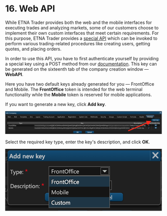 # 16. Web API

While ETNA Trader provides both the web and the mobile interfaces for executing trades and analyzing markets, some of our customers choose to implement their own custom interfaces that meet certain requirements. For this purpose, ETNA Trader provides a [special API](https://etnatraderapi.atlassian.net/wiki/spaces/PAPI/overview) which can be invoked to perform various trading-related procedures like creating users, getting quotes, and placing orders.

In order to use this API, you have to first authenticate yourself by providing a special key using a POST method from our [documentation](../../../rest-api/trading-api/). This key can be generated on the sixteenth tab of the company creation window — **WebAPI**.

Here you have two default keys already generated for you — FrontOffice and Mobile. The **FrontOffice** token is intended for the web terminal functionality while the **Mobile** token is reserved for mobile applications.

If you want to generate a new key, click **Add key**.

![](../../../.gitbook/assets/screenshot-2019-01-23-at-21.27.55.png)

Select the required key type, enter the key's description, and click **OK**.

![](../../../.gitbook/assets/screenshot-2019-01-23-at-21.28.50.png)

